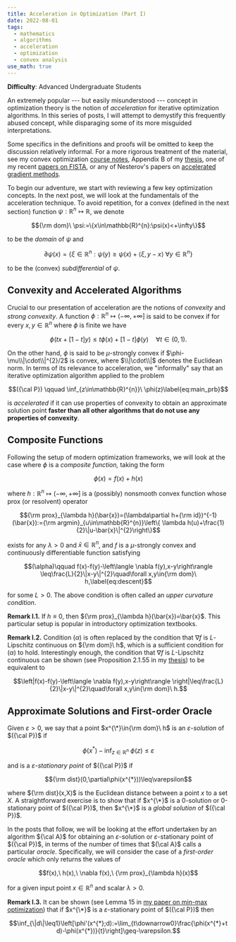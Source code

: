 ```yaml
---
title: Acceleration in Optimization (Part I)
date: 2022-08-01
tags: 
  - mathematics
  - algorithms
  - acceleration
  - optimization
  - convex analysis
use_math: true
---
```


**Difficulty**: Advanced Undergraduate Students

An extremely popular --- but easily misunderstood --- concept in optimization theory is the notion of *acceleration* for iterative optimization algorithms. In this series of posts, I will attempt to demystify this frequently abused concept, while disparaging some of its more misguided interpretations.

Some specifics in the definitions and proofs will be omitted to keep the discussion relatively informal. For a more rigorous treatment of the material, see my convex optimization [course notes](../files/notes/isye8813_MON_CouseNotes_W19.pdf), Appendix B of my [thesis](../files/publications/thesis_william_kong.pdf), one of my recent [papers on FISTA](../files/publications/fista.pdf), or any of Nesterov's papers on [accelerated gradient methods](https://link.springer.com/article/10.1007/s10107-012-0629-5).

To begin our adventure, we start with reviewing a few key optimization concepts. In the next post, we will look at the fundamentals of the acceleration technique. To avoid repetition, for a convex (defined in the next section) function $\psi:\mathbb{R}^{n}\mapsto\mathbb{R}$, we denote 

$${\rm dom}\ \psi:=\{x\in\mathbb{R}^{n}:\psi(x)<+\infty\}$$ 

to be the *domain* of $\psi$ and 

$$\partial\psi(x)=\{\xi\in\mathbb{R}^{n}:\psi(y)\geq\psi(x)+\langle \xi,y-x\rangle\ \forall y\in\mathbb{R}^{n}\}$$ 

to be the (convex) *subdifferential* of $\psi$.

## Convexity and Accelerated Algorithms

Crucial to our presentation of acceleration are the notions of *convexity* and *strong convexity*. A function $\phi:\mathbb{R}^{n}\mapsto(-\infty,+\infty]$ is said to be convex if for every $x,y\in\mathbb{R}^{n}$ where $\phi$ is finite we have 

$$\phi(tx+[1-t]y)\leq t\phi(x)+[1-t]\phi(y)\quad\forall t\in(0,1).$$ 

On the other hand, $\phi$ is said to be $\mu$-strongly convex if $\phi-\mu\\|\cdot\\|^{2}/2$ is convex, where $\\|\cdot\\|$ denotes the Euclidean norm. In terms of its relevance to acceleration, we "informally" say that an iterative optimization algorithm applied to the problem 

$$({\cal P}) \qquad \inf_{z\in\mathbb{R}^{n}}\ \phi(z)\label{eq:main_prb}$$ 

is *accelerated* if it can use properties of convexity to obtain an approximate solution point **faster than all other algorithms that do not use any properties of convexity**.

## Composite Functions

Following the setup of modern optimization frameworks, we will look at the case where $\phi$ is a *composite function,* taking the form 

$$\phi(x)=f(x)+h(x)$$ 

where $h:\mathbb{R}^{n}\mapsto(-\infty,+\infty]$ is a (possibly) nonsmooth convex function whose prox (or resolvent) operator 

$${\rm prox}_{\lambda h}(\bar{x})=(\lambda\partial h+{\rm id})^{-1}(\bar{x}):={\rm argmin}_{u\in\mathbb{R}^{n}}\left\{ \lambda h(u)+\frac{1}{2}\|u-\bar{x}\|^{2}\right\}$$ 

exists for any $\lambda>0$ and $\bar{x}\in\mathbb{R}^{n}$, and $f$ is a $\mu$-strongly convex and continuously differentiable function satisfying 

$$(\alpha)\qquad f(x)-f(y)-\left\langle \nabla f(y),x-y\right\rangle \leq\frac{L}{2}\|x-y\|^{2}\quad\forall x,y\in{\rm dom}\ h,\label{eq:descent}$$

 for some $L>0$. The above condition is often called an *upper curvature condition*.

**Remark I.1.** If $h\equiv0$, then ${\rm prox}_{\lambda h}(\bar{x})=\bar{x}$. This particular setup is popular in introductory optimization textbooks.

**Remark I.2.** Condition $(\alpha)$ is often replaced by the condition that $\nabla f$ is $L$-Lipschitz continuous on ${\rm dom}\ h$, which is a sufficient condition for $(\alpha)$ to hold. Interestingly enough, the condition that $\nabla f$ is $L$-Lipschitz continuous can be shown (see Proposition 2.1.55 in my [thesis](../files/publications/thesis_william_kong.pdf)) to be equivalent to 

$$\left|f(x)-f(y)-\left\langle \nabla f(y),x-y\right\rangle \right|\leq\frac{L}{2}\|x-y\|^{2}\quad\forall x,y\in{\rm dom}\ h.$$

## Approximate Solutions and First-order Oracle

Given $\varepsilon>0$, we say that a point $x^{\*}\in{\rm dom}\ h$ is an *$\varepsilon$-solution* of $({\cal P})$ if 

$$\phi(x^{*})-\inf_{z\in\mathbb{R}^{n}}\ \phi(z)\leq\varepsilon$$ 

and is a *$\varepsilon$-stationary point* of $({\cal P})$ if 

$${\rm dist}(0,\partial\phi(x^{*}))\leq\varepsilon$$ 

where ${\rm dist}(x,X)$ is the Euclidean distance between a point $x$ to a set $X$. A straightforward exercise is to show that if $x^{\*}$ is a 0-solution or 0-stationary point of $({\cal P})$, then $x^{\*}$ is a *global solution* of $({\cal P})$.

In the posts that follow, we will be looking at the effort undertaken by an algorithm ${\cal A}$ for obtaining an *$\varepsilon$*-solution or $\varepsilon$-stationary point of $({\cal P})$, in terms of the number of times that ${\cal A}$ calls a particular *oracle*. Specifically, we will consider the case of a *first-order oracle* which only returns the values of 

$$f(x),\ h(x),\ \nabla f(x),\ {\rm prox}_{\lambda h}(x)$$ 

for a given input point $x\in\mathbb{R}^{n}$ and scalar $\lambda>0$.

**Remark I.3.** It can be shown (see Lemma 15 in [my paper on min-max optimization](../files/publications/aipp_s.pdf)) that if $x^{\*}$ is a $\varepsilon$-stationary point of $({\cal P})$ then 

$$\inf_{\|d\|\leq1}\left[\phi'(x^{*};d):=\lim_{t\downarrow0}\frac{\phi(x^{*}+td)-\phi(x^{*})}{t}\right]\geq-\varepsilon.$$
